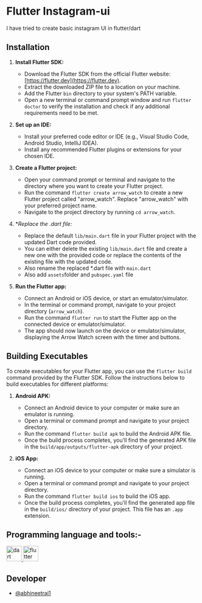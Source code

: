 # Flutter Instagram-ui
I have tried to create basic instagram UI in flutter/dart



## Installation

1. **Install Flutter SDK:**
   - Download the Flutter SDK from the official Flutter website: [https://flutter.dev](https://flutter.dev).
   - Extract the downloaded ZIP file to a location on your machine.
   - Add the Flutter `bin` directory to your system's PATH variable.
   - Open a new terminal or command prompt window and run `flutter doctor` to verify the installation and check if any additional requirements need to be met.

2. **Set up an IDE:**
   - Install your preferred code editor or IDE (e.g., Visual Studio Code, Android Studio, IntelliJ IDEA).
   - Install any recommended Flutter plugins or extensions for your chosen IDE.

3. **Create a Flutter project:**
   - Open your command prompt or terminal and navigate to the directory where you want to create your Flutter project.
   - Run the command `flutter create arrow_watch` to create a new Flutter project called "arrow_watch". Replace "arrow_watch" with your preferred project name.
   - Navigate to the project directory by running `cd arrow_watch`.

4. **Replace the *.dart file:**
   - Replace the default `lib/main.dart` file in your Flutter project with the updated Dart code provided.
   - You can either delete the existing `lib/main.dart` file and create a new one with the provided code or replace the contents of the existing file with the updated code.
   - Also rename the replaced *.dart file with `main.dart`
   - Also add `assets`folder and `pubspec.yaml` file

5. **Run the Flutter app:**
   - Connect an Android or iOS device, or start an emulator/simulator.
   - In the terminal or command prompt, navigate to your project directory (`arrow_watch`).
   - Run the command `flutter run` to start the Flutter app on the connected device or emulator/simulator.
   - The app should now launch on the device or emulator/simulator, displaying the Arrow Watch screen with the timer and buttons.

## Building Executables

To create executables for your Flutter app, you can use the `flutter build` command provided by the Flutter SDK. Follow the instructions below to build executables for different platforms:

1. **Android APK:**
   - Connect an Android device to your computer or make sure an emulator is running.
   - Open a terminal or command prompt and navigate to your project directory.
   - Run the command `flutter build apk` to build the Android APK file.
   - Once the build process completes, you'll find the generated APK file in the `build/app/outputs/flutter-apk` directory of your project.

2. **iOS App:**
   - Connect an iOS device to your computer or make sure a simulator is running.
   - Open a terminal or command prompt and navigate to your project directory.
   - Run the command `flutter build ios` to build the iOS app.
   - Once the build process completes, you'll find the generated app file in the `build/ios/` directory of your project. This file has an `.app` extension.


## Programming language and tools:-
<a href="https://dart.dev" target="_blank" rel="noreferrer"> <img src="https://www.vectorlogo.zone/logos/dartlang/dartlang-icon.svg" alt="dart" width="40" height="40"/> </a> 
<a href="https://flutter.dev" target="_blank" rel="noreferrer"> <img src="https://cdn.iconscout.com/icon/free/png-256/free-flutter-2752187-2285004.png" alt="flutter" width="40" height="40"/> </a> 

## Developer
*	[@abhineetraj1](https://github.com/abhineetraj1)
